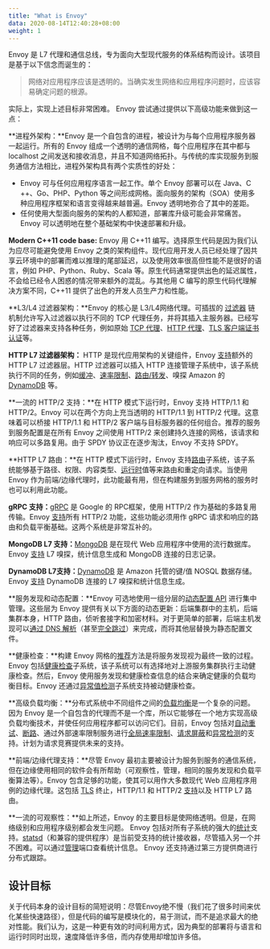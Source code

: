 ```yaml
---
title: "What is Envoy"
data: 2020-08-14T12:40:28+08:00
weight: 1
---
```


Envoy 是 L7 代理和通信总线，专为面向大型现代服务的体系结构而设计。该项目是基于以下信念而诞生的：

> 网络对应用程序应该是透明的。当确实发生网络和应用程序问题时，应该容易确定问题的根源。

实际上，实现上述目标非常困难。 Envoy 尝试通过提供以下高级功能来做到这一点：

**进程外架构：**Envoy 是一个自包含的进程，被设计为与每个应用程序服务器一起运行。所有的 Envoy 组成一个透明的通信网格，每个应用程序在其中都与 localhost 之间发送和接收消息，并且不知道网络拓扑。与传统的库实现服务到服务通信方法相比，进程外架构具有两个实质性的好处：

- Envoy 可与任何应用程序语言一起工作。单个 Envoy 部署可以在 Java、C ++、Go、PHP、Python 等之间形成网格。面向服务的架构（SOA）使用多种应用程序框架和语言变得越来越普遍。Envoy 透明地弥合了其中的差距。
- 任何使用大型面向服务的架构的人都知道，部署库升级可能会非常痛苦。Envoy 可以透明地在整个基础架构中快速部署和升级。

**Modern C++11 code base:** Envoy 用 C++11 编写。选择原生代码是因为我们认为应尽可能避免使用 Envoy 之类的架构组件。现代应用开发人员已经处理了因共享云环境中的部署而难以推理的尾部延迟，以及使用效率很高但性能不是很好的语言，例如 PHP、Python、Ruby、Scala 等。原生代码通常提供出色的延迟属性，不会给已经令人困惑的情况带来额外的混乱。与其他用 C 编写的原生代码代理解决方案不同，C++11 提供了出色的开发人员生产力和性能。

**L3/L4 过滤器架构：**Envoy 的核心是 L3/L4网络代理。可插拔的 [过滤器](https://www.envoyproxy.io/docs/envoy/latest/intro/arch_overview/listeners/network_filters#arch-overview-network-filters) 链机制允许写入过滤器以执行不同的 TCP 代理任务，并将其插入主服务器。已经写好了过滤器来支持各种任务，例如原始 [TCP 代理](https://www.envoyproxy.io/docs/envoy/latest/intro/arch_overview/listeners/tcp_proxy#arch-overview-tcp-proxy)、[HTTP 代理](https://www.envoyproxy.io/docs/envoy/latest/intro/arch_overview/http/http_connection_management#arch-overview-http-conn-man)、[TLS 客户端证书认证](https://www.envoyproxy.io/docs/envoy/latest/intro/arch_overview/security/ssl#arch-overview-ssl-auth-filter)等。

**HTTP L7 过滤器架构：** HTTP 是现代应用架构的关键组件，Envoy [支持](https://www.envoyproxy.io/docs/envoy/latest/intro/arch_overview/http/http_filters#arch-overview-http-filters)额外的 HTTP L7 过滤器层。HTTP 过滤器可以插入 HTTP 连接管理子系统中，该子系统执行不同的任务，例如[缓冲](https://www.envoyproxy.io/docs/envoy/latest/configuration/http/http_filters/buffer_filter#config-http-filters-buffer)、[速率限制](https://www.envoyproxy.io/docs/envoy/latest/intro/arch_overview/other_features/global_rate_limiting#arch-overview-global-rate-limit)、[路由/转发](https://www.envoyproxy.io/docs/envoy/latest/intro/arch_overview/http/http_routing#arch-overview-http-routing)、嗅探 Amazon 的 [DynamoDB](https://www.envoyproxy.io/docs/envoy/latest/intro/arch_overview/other_protocols/dynamo#arch-overview-dynamo) 等。

**一流的 HTTP/2 支持：**在 HTTP 模式下运行时，Envoy 支持 HTTP/1.1 和 HTTP/2。Envoy 可以在两个方向上充当透明的 HTTP/1.1 到 HTTP/2 代理。这意味着可以桥接 HTTP/1.1 和 HTTP/2 客户端与目标服务器的任何组合。推荐的服务到服务配置是在所有 Envoy 之间使用 HTTP/2 来创建持久连接的网格，该请求和响应可以多路复用。由于 SPDY 协议正在逐步淘汰，Envoy 不支持 SPDY。

**HTTP L7 路由：**在 HTTP 模式下运行时，Envoy 支持[路由](https://www.envoyproxy.io/docs/envoy/latest/intro/arch_overview/http/http_routing#arch-overview-http-routing)子系统，该子系统能够基于路径、权限、内容类型、[运行时](https://www.envoyproxy.io/docs/envoy/latest/intro/arch_overview/operations/runtime#arch-overview-runtime)值等来路由和重定向请求。当使用 Envoy 作为前端/边缘代理时，此功能最有用，但在构建服务到服务网格的服务时也可以利用此功能。

**gRPC 支持：**[gRPC](https://www.grpc.io/) 是 Google 的 RPC框架，使用 HTTP/2 作为基础的多路复用传输。Envoy [支持](https://www.envoyproxy.io/docs/envoy/latest/intro/arch_overview/other_protocols/grpc#arch-overview-grpc)所有 HTTP/2 功能，这些功能必须用作 gRPC 请求和响应的路由和负载平衡基础。这两个系统是非常互补的。

**MongoDB L7 支持：**[MongoDB](https://www.mongodb.com/) 是在现代 Web 应用程序中使用的流行数据库。Envoy [支持](https://www.envoyproxy.io/docs/envoy/latest/intro/arch_overview/other_protocols/mongo#arch-overview-mongo) L7 嗅探，统计信息生成和 MongoDB 连接的日志记录。

**DynamoDB L7支持：**[DynamoDB](https://aws.amazon.com/dynamodb/) 是 Amazon 托管的键/值 NOSQL 数据存储。 Envoy [支持](https://www.envoyproxy.io/docs/envoy/latest/intro/arch_overview/other_protocols/dynamo#arch-overview-dynamo) DynamoDB 连接的 L7 嗅探和统计信息生成。

**服务发现和动态配置：**Envoy 可选地使用一组分层的[动态配置 API](https://www.envoyproxy.io/docs/envoy/latest/intro/arch_overview/operations/dynamic_configuration#arch-overview-dynamic-config) 进行集中管理。这些层为 Envoy 提供有关以下方面的动态更新：后端集群中的主机，后端集群本身，HTTP 路由，侦听套接字和加密材料。对于更简单的部署，后端主机发现可以[通过 DNS 解析](https://www.envoyproxy.io/docs/envoy/latest/intro/arch_overview/upstream/service_discovery#arch-overview-service-discovery-types-strict-dns)（甚至[完全跳过](https://www.envoyproxy.io/docs/envoy/latest/intro/arch_overview/upstream/service_discovery#arch-overview-service-discovery-types-static)）来完成，而将其他层替换为静态配置文件。

**健康检查：**构建 Envoy 网格的[推荐](https://www.envoyproxy.io/docs/envoy/latest/intro/arch_overview/upstream/service_discovery#arch-overview-service-discovery-eventually-consistent)方法是将服务发现视为最终一致的过程。Envoy 包括[健康检查](https://www.envoyproxy.io/docs/envoy/latest/intro/arch_overview/upstream/health_checking#arch-overview-health-checking)子系统，该子系统可以有选择地对上游服务集群执行主动健康检查。然后，Envoy 使用服务发现和健康检查信息的结合来确定健康的负载均衡目标。Envoy 还通过[异常值检测](https://www.envoyproxy.io/docs/envoy/latest/intro/arch_overview/upstream/outlier#arch-overview-outlier-detection)子系统支持被动健康检查。

**高级负载均衡：**分布式系统中不同组件之间的[负载均衡](https://www.envoyproxy.io/docs/envoy/latest/intro/arch_overview/upstream/load_balancing/overview#arch-overview-load-balancing)是一个复杂的问题。因为 Envoy 是一个自包含的代理而不是一个库，所以它能够在一个地方实现高级负载均衡技术，并使任何应用程序都可以访问它们。目前，Envoy 包括对[自动重试](https://www.envoyproxy.io/docs/envoy/latest/intro/arch_overview/http/http_routing#arch-overview-http-routing-retry)、[断路](https://www.envoyproxy.io/docs/envoy/latest/intro/arch_overview/upstream/circuit_breaking#arch-overview-circuit-break)、通过外部速率限制服务进行[全局速率限制](https://www.envoyproxy.io/docs/envoy/latest/intro/arch_overview/other_features/global_rate_limiting#arch-overview-global-rate-limit)、[请求屏蔽](https://www.envoyproxy.io/docs/envoy/latest/api-v3/config/route/v3/route_components.proto#envoy-v3-api-msg-config-route-v3-routeaction-requestmirrorpolicy)和[异常检测](https://www.envoyproxy.io/docs/envoy/latest/intro/arch_overview/upstream/outlier#arch-overview-outlier-detection)的支持。计划为请求竞赛提供未来的支持。

**前端/边缘代理支持：**尽管 Envoy 最初主要被设计为服务到服务的通信系统，但在边缘使用相同的软件会有所帮助（可观察性，管理，相同的服务发现和负载平衡算法等）。Envoy 包含足够的功能，使其可以用作大多数现代 Web 应用程序用例的边缘代理。这包括 [TLS](https://www.envoyproxy.io/docs/envoy/latest/intro/arch_overview/security/ssl#arch-overview-ssl) 终止，HTTP/1.1 和 HTTP/2 [支持](https://www.envoyproxy.io/docs/envoy/latest/intro/arch_overview/http/http_connection_management#arch-overview-http-protocols)以及 HTTP L7 路由。

**一流的可观察性：**如上所述，Envoy 的主要目标是使网络透明。但是，在网络级别和应用程序级别都会发生问题。 Envoy 包括对所有子系统的强大的[统计](https://www.envoyproxy.io/docs/envoy/latest/intro/arch_overview/observability/statistics#arch-overview-statistics)支持。[statsd](https://github.com/etsy/statsd)（和兼容的提供程序）是当前受支持的统计接收器，尽管插入另一个并不困难。可以通过[管理](https://www.envoyproxy.io/docs/envoy/latest/operations/admin#operations-admin-interface)端口查看统计信息。 Envoy 还支持通过第三方提供商进行分布式跟踪。

## 设计目标

关于代码本身的设计目标的简短说明：尽管Envoy绝不慢（我们花了很多时间来优化某些快速路径），但是代码的编写是模块化的，易于测试，而不是追求最大的绝对性能。我们认为，这是一种更有效的时间利用方式，因为典型的部署将与语言和运行时同时出现，速度降低许多倍，而内存使用却增加许多倍。

